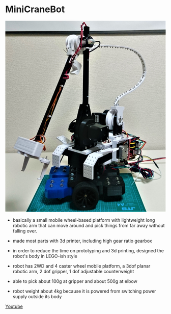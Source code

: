 # MiniCraneBot

<img src="DSC_0386.JPG" width="600" height="600"/>

- basically a small mobile wheel-based platform with lightweight long robotic arm that can move around and pick things from far away without falling over.

- made most parts with 3d printer, including high gear ratio gearbox

- in order to reduce the time on prototyping and 3d printing, designed the robot's body in LEGO-ish style

- robot has 2WD and 4 caster wheel mobile platform, a 3dof planar robotic arm, 2 dof gripper, 1 dof adjustable counterweight

- able to pick about 100g at gripper and about 500g at elbow

- robot weight about 4kg because it is powered from switching power supply outside its body

[Youtube](https://www.youtube.com/watch?v=HbvBk9CqUA4)